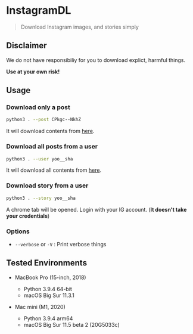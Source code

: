 # InstagramDL

> Download Instagram images, and stories simply

## Disclaimer

We do not have responsibiliy for you to download explict, harmful things.

**Use at your own risk!**

## Usage

### Download only a post
```bash
python3 . --post CPkgc--NkhZ
```

It will download contents from [here](https://www.instagram.com/p/CPkgc--NkhZ/).

### Download all posts from a user
```bash
python3 . --user yoo__sha
```

It will download all contents from [here](https://instagram.com/yoo__sha).

### Download story from a user
```bash
python3 . --story yoo__sha
```

A chrome tab will be opened. Login with your IG account. (**It doesn't take your credentials**)

### Options

* `--verbose` or `-V` : Print verbose things

## Tested Environments

- MacBook Pro (15-inch, 2018)
  - Python 3.9.4 64-bit
  - macOS Big Sur 11.3.1

- Mac mini (M1, 2020)
  - Python 3.9.4 arm64
  - macOS Big Sur 11.5 beta 2 (20G5033c)